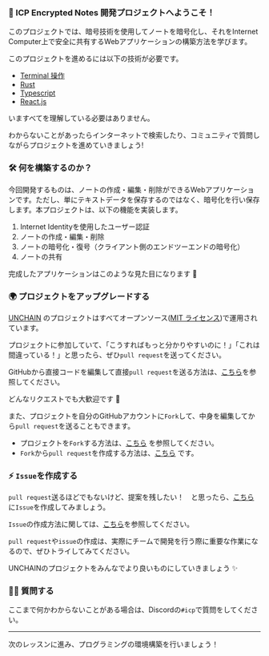 ### 👋 ICP Encrypted Notes 開発プロジェクトへようこそ！

このプロジェクトでは、暗号技術を使用してノートを暗号化し、それをInternet Computer上で安全に共有するWebアプリケーションの構築方法を学びます。

このプロジェクトを進めるには以下の技術が必要です。

- [Terminal 操作](https://qiita.com/ryouzi/items/f9dee1540a04a0bfb9a3)
- [Rust](https://www.rust-lang.org/ja/)
- [Typescript](https://typescriptbook.jp/overview/features)
- [React.js](https://ja.react.dev/)

いますべてを理解している必要はありません。

わからないことがあったらインターネットで検索したり、コミュニティで質問しながらプロジェクトを進めていきましょう!

### 🛠 何を構築するのか？

今回開発するものは、ノートの作成・編集・削除ができるWebアプリケーションです。ただし、単にテキストデータを保存するのではなく、暗号化を行い保存します。本プロジェクトは、以下の機能を実装します。

1. Internet Identityを使用したユーザー認証
2. ノートの作成・編集・削除
3. ノートの暗号化・復号（クライアント側のエンドツーエンドの暗号化）
4. ノートの共有

完成したアプリケーションはこのような見た目になります 💪

<!-- TODO: 画像を追加する -->

### 🌍 プロジェクトをアップグレードする

[UNCHAIN](https://unchain.tech/) のプロジェクトはすべてオープンソース([MIT ライセンス](https://wisdommingle.com/mit-license/))で運用されています。

プロジェクトに参加していて、「こうすればもっと分かりやすいのに！」「これは間違っている！」と思ったら、ぜひ`pull request`を送ってください。

GitHubから直接コードを編集して直接`pull request`を送る方法は、[こちら](https://docs.github.com/ja/repositories/working-with-files/managing-files/editing-files#editing-files-in-another-users-repository)を参照してください。

どんなリクエストでも大歓迎です 🎉

また、プロジェクトを自分のGitHubアカウントに`Fork`して、中身を編集してから`pull request`を送ることもできます。

- プロジェクトを`Fork`する方法は、[こちら](https://docs.github.com/ja/get-started/quickstart/fork-a-repo) を参照してください。
- `Fork`から`pull request`を作成する方法は、[こちら](https://docs.github.com/ja/pull-requests/collaborating-with-pull-requests/proposing-changes-to-your-work-with-pull-requests/creating-a-pull-request-from-a-fork) です。

### ⚡️ `Issue`を作成する

`pull request`送るほどでもないけど、提案を残したい！　と思ったら、[こちら](https://github.com/unchain-tech/UNCHAIN-projects/issues) に`Issue`を作成してみましょう。

`Issue`の作成方法に関しては、[こちら](https://docs.github.com/ja/issues/tracking-your-work-with-issues/creating-an-issue)を参照してください。

`pull request`や`issue`の作成は、実際にチームで開発を行う際に重要な作業になるので、ぜひトライしてみてください。

UNCHAINのプロジェクトをみんなでより良いものにしていきましょう ✨

### 🙋‍♂️ 質問する

ここまで何かわからないことがある場合は、Discordの`#icp`で質問をしてください。

---

次のレッスンに進み、プログラミングの環境構築を行いましょう！
